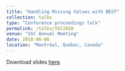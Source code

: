 ```yaml
---
title: "Handling Missing Values with BEST"
collection: talks
type: "Conference proceedings talk"
permalink: /talks/SSC2018
venue: "SSC Annual Meeting"
date: 2018-06-06
location: "Montréal, Québec, Canada"
---
```


Download slides [here](cedricbeaulac.github.io/files/SSC2018.pdf).
